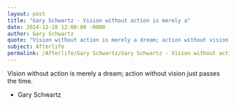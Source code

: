 ```yaml
---
layout: post
title: "Gary Schwartz - Vision without action is merely a"
date: 2024-12-28 12:00:00 -0000
author: Gary Schwartz
quote: "Vision without action is merely a dream; action without vision just passes the time."
subject: Afterlife
permalink: /Afterlife/Gary Schwartz/Gary Schwartz - Vision without action is merely a
---
```


Vision without action is merely a dream; action without vision just passes the time.

- Gary Schwartz
